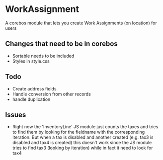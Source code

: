 # WorkAssignment
A corebos module that lets you create Work Assignments (on location) for users

## Changes that need to be in corebos
- Sortable needs to be included
- Styles in style.css

## Todo
- Create address fields
- Handle conversion from other records
- handle duplication

## Issues
- Right now the 'InventoryLine' JS module just counts the taxes and tries to find them by
  looking for the fieldname with the corresponding iteration. But when a tax is disabled and
  another created (e.g. tax3 is disabled and tax4 is created) this doesn't work since the
  JS module tries to find tax3 (looking by iteration) while in fact it need to look for tax4